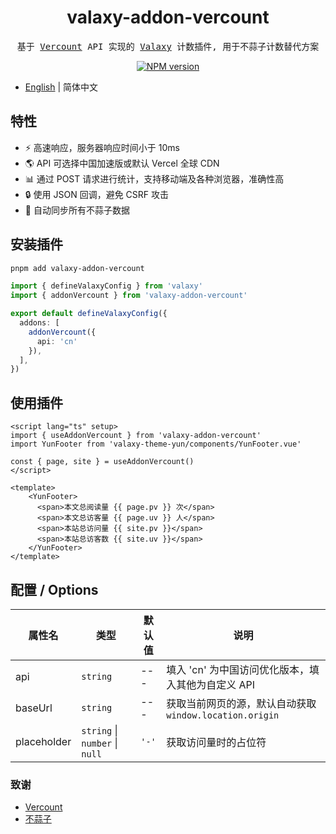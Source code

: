 <h1 align="center">valaxy-addon-vercount</h1>
<pre align="center">
基于 <a href="https://vercount.one/">Vercount</a> API 实现的 <a href="https://github.com/YunYouJun/valaxy">Valaxy</a> 计数插件, 用于不蒜子计数替代方案
</pre>

<p align="center">
<a href="https://www.npmjs.com/package/valaxy-addon-vercount" rel="nofollow"><img src="https://img.shields.io/npm/v/valaxy-addon-vercount?color=0078E7" alt="NPM version"></a>
</p>

- [English](./README.md) | 简体中文

## 特性

- ⚡ 高速响应，服务器响应时间小于 10ms
- 🌎 API 可选择中国加速版或默认 Vercel 全球 CDN
- 📊 通过 POST 请求进行统计，支持移动端及各种浏览器，准确性高
- 🔒 使用 JSON 回调，避免 CSRF 攻击
- 🔄 自动同步所有不蒜子数据

## 安装插件

```bash
pnpm add valaxy-addon-vercount
```

```ts
import { defineValaxyConfig } from 'valaxy'
import { addonVercount } from 'valaxy-addon-vercount'

export default defineValaxyConfig({
  addons: [
    addonVercount({
      api: 'cn'
    }),
  ],
})
```

## 使用插件

```vue
<script lang="ts" setup>
import { useAddonVercount } from 'valaxy-addon-vercount'
import YunFooter from 'valaxy-theme-yun/components/YunFooter.vue'

const { page, site } = useAddonVercount()
</script>

<template>
    <YunFooter>
      <span>本文总阅读量 {{ page.pv }} 次</span>
      <span>本文总访客量 {{ page.uv }} 人</span>
      <span>本站总访问量 {{ site.pv }}</span>
      <span>本站总访客数 {{ site.uv }}</span>
    </YunFooter>
</template>
```

## 配置 / Options

| 属性名 | 类型 | 默认值 | 说明 |
| ---- | ---- | ---- | ---- |
| api | `string` | --- | 填入 'cn' 为中国访问优化版本，填入其他为自定义 API |
| baseUrl | `string` | --- | 获取当前网页的源，默认自动获取 `window.location.origin` |
| placeholder | `string` \| `number` \| `null` | `'-'` | 获取访问量时的占位符 |

### 致谢

- [Vercount](https://github.com/EvanNotFound/vercount)
- [不蒜子](https://busuanzi.ibruce.info/)
